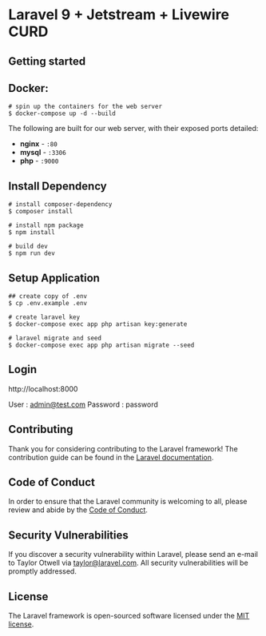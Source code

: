 # Laravel 9 + Jetstream + Livewire CURD

## Getting started

## Docker:

```shell
# spin up the containers for the web server
$ docker-compose up -d --build
```

The following are built for our web server, with their exposed ports detailed:

- **nginx** - `:80`
- **mysql** - `:3306`
- **php** - `:9000`

## Install Dependency


```shell
# install composer-dependency
$ composer install

# install npm package
$ npm install

# build dev
$ npm run dev
```

## Setup Application

```shell
## create copy of .env
$ cp .env.example .env

# create laravel key
$ docker-compose exec app php artisan key:generate

# laravel migrate and seed
$ docker-compose exec app php artisan migrate --seed
```

## Login

http://localhost:8000

User : admin@test.com 
Password : password


## Contributing

Thank you for considering contributing to the Laravel framework! The contribution guide can be found in the [Laravel documentation](https://laravel.com/docs/contributions).

## Code of Conduct

In order to ensure that the Laravel community is welcoming to all, please review and abide by the [Code of Conduct](https://laravel.com/docs/contributions#code-of-conduct).

## Security Vulnerabilities

If you discover a security vulnerability within Laravel, please send an e-mail to Taylor Otwell via [taylor@laravel.com](mailto:taylor@laravel.com). All security vulnerabilities will be promptly addressed.

## License

The Laravel framework is open-sourced software licensed under the [MIT license](https://opensource.org/licenses/MIT).

